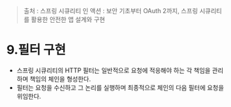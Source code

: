 > 출처 : 스프링 시큐리티 인 액션 : 보안 기초부터 OAuth 2까지, 스프링 시큐리티를 활용한 안전한 앱 설계와 구현

# 9.필터 구현
- 스프링 시큐리티의 HTTP 필터는 일반적으로 요청에 적응해야 하는 각 책임을 관리하며 책임의 체인을 형성한다.
- 필터는 요청을 수신하고 그 논리를 실행하며 최종적으로 체인의 다음 필터에 요청을 위임한다.

